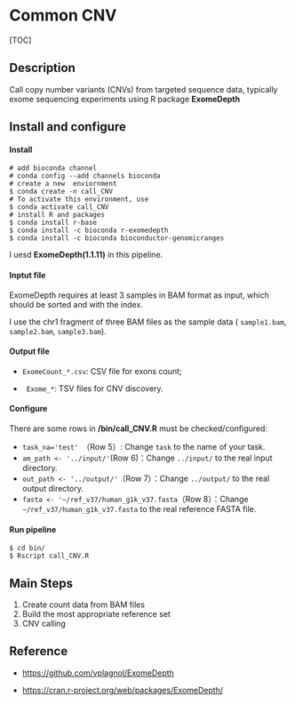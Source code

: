 # Common CNV

[TOC]

## Description

Call copy number variants (CNVs) from targeted sequence data, typically exome sequencing experiments using R package **ExomeDepth**

## Install and configure

#### Install

```shell
# add bioconda channel
# conda config --add channels bioconda
# create a new  enviornment
$ conda create -n call_CNV
# To activate this environment, use
$ conda activate call_CNV
# install R and packages
$ conda install r-base
$ conda install -c bioconda r-exomedepth
$ conda install -c bioconda bioconductor-genomicranges
```

I uesd **ExomeDepth(1.1.11)** in this pipeline.

####  Inptut file

ExomeDepth requires at least 3 samples in BAM format as input, which should be sorted and with the index.

I use the chr1 fragment of three BAM files as the sample data ( `sample1.bam`, `sample2.bam`, `sample3.bam`).

#### Output file

* `ExomeCount_*.csv`: CSV file for exons count;

* ` Exome_*`: TSV files for CNV discovery.

#### Configure

There are some rows in **/bin/call_CNV.R** must be checked/configured:

- `task_na='test' `（Row 5）: Change `task`  to the name of your task.
- `am_path <- '../input/'`(Row 6)：Change `../input/` to the real input directory.
- `out_path <- '../output/'`（Row 7）：Change `../output/` to the real output directory.
- `fasta <- '~/ref_v37/human_g1k_v37.fasta`（Row 8）：Change  `~/ref_v37/human_g1k_v37.fasta` to the real reference FASTA file.

#### Run pipeline

```shell
$ cd bin/
$ Rscript call_CNV.R
```

## Main Steps

1. Create count data from BAM files
2. Build the most appropriate reference set
3. CNV calling

## Reference

- https://github.com/vplagnol/ExomeDepth

-  https://cran.r-project.org/web/packages/ExomeDepth/

